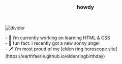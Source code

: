 <h3 style="text-align:center;">howdy</h3>

<br>

![divider](https://cutekawaiiresources.wordpress.com/wp-content/uploads/2014/08/tumblr_m3xy3v8sv81rodiav.gif)

<p>
- 🌸 i’m currently working on learning HTML & CSS <br>
- 🍰 fun fact: i recently got a new sonny angel <br>
- 🗡️ i'm most proud of my [elden ring horoscope site](https://earthfaerie.github.io/eldenringbirthday)
</p>
